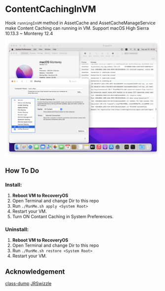 #  ContentCachingInVM
Hook `runningInVM` method in AssetCache and AssetCacheManageService make Content Caching can running in VM.
Support macOS High Sierra 10.13.3 ~ Monterey 12.4

![](https://github.com/falafalafala1668/ContentCachingInVM/blob/master/Screenshot.png)

## How To Do
### Install: 
1. **Reboot VM to RecoveryOS**
2. Open Terminal and change Dir to this repo
3. Run `./RunMe.sh apply <System Root>` 
4. Restart your VM.
5. Turn ON Contant Caching in System Preferences.

### Uninstall: 
1. **Reboot VM to RecoveryOS**
2. Open Terminal and change Dir to this repo
3. Run `./RunMe.sh restore <System Root>`
4. Restart your VM.

## Acknowledgement
[class-dump](https://github.com/nygard/class-dump)
[JRSwizzle](https://github.com/rentzsch/jrswizzle)

